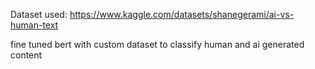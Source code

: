 Dataset used: https://www.kaggle.com/datasets/shanegerami/ai-vs-human-text


fine tuned bert with custom dataset to classify human and ai generated content
